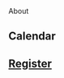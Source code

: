 <!DOCTYPE html>
<html lang="en">
  <head>
    <meta charset="utf-8">
    <meta name="viewport" content="width=device-width, initial-scale=1.0">
    <title>Quercus Social Club</title>
    <link href="styles.css" rel="stylesheet">
  </head>
  <body>
    <div class="container>
    <background-image:url(IMG_0004.jpg)
    <h1>Quercus Social Club</h1>
    <h2><a href="#">About</a></h2>
    <h2><a href="#"></a>Calendar</a></h2>
    <h2><a href="#">Register</a></h2>
      </div>
  </body>


